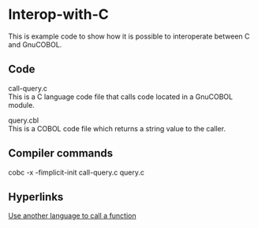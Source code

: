 # Interop-with-C

This is example code to show how it is possible to interoperate between C and GnuCOBOL.  


## Code

call-query.c  
This is a C language code file that calls code located in a GnuCOBOL module.  

query.cbl  
This is a COBOL code file which returns a string value to the caller.  


## Compiler commands

cobc -x -fimplicit-init call-query.c query.c  


## Hyperlinks

[Use another language to call a function](https://rosettagit.org/drafts/use-another-language-to-call-a-function/)  



